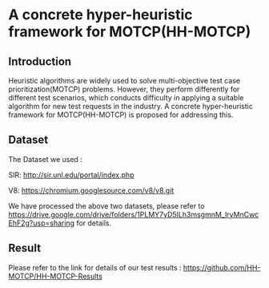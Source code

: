 # A concrete hyper-heuristic framework for MOTCP(HH-MOTCP)


## Introduction

<p aligh="center"> Heuristic algorithms are widely used to solve multi-objective test case prioritization(MOTCP) problems. However, they perform differently for different test scenarios, which conducts difficulty in applying a suitable algorithm for new test requests in the industry. A concrete hyper-heuristic framework for MOTCP(HH-MOTCP) is proposed for addressing this.  </p>

## Dataset

The Dataset we used :

SIR: http://sir.unl.edu/portal/index.php

V8: https://chromium.googlesource.com/v8/v8.git

We have processed the above two datasets, please refer to https://drive.google.com/drive/folders/1PLMY7yD5ILh3msgmnM_lryMnCwcEhF2g?usp=sharing for details.

## Result
Please refer to the link for details of our test results : https://github.com/HH-MOTCP/HH-MOTCP-Results
